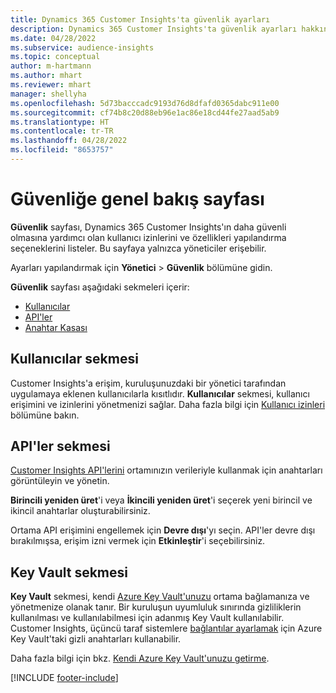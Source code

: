 ```yaml
---
title: Dynamics 365 Customer Insights'ta güvenlik ayarları
description: Dynamics 365 Customer Insights'ta güvenlik ayarları hakkında bilgi edinin.
ms.date: 04/28/2022
ms.subservice: audience-insights
ms.topic: conceptual
author: m-hartmann
ms.author: mhart
ms.reviewer: mhart
manager: shellyha
ms.openlocfilehash: 5d73bacccadc9193d76d8dfafd0365dabc911e00
ms.sourcegitcommit: cf74b8c20d88eb96e1ac86e18cd44fe27aad5ab9
ms.translationtype: HT
ms.contentlocale: tr-TR
ms.lasthandoff: 04/28/2022
ms.locfileid: "8653757"
---
```

# <a name="security-overview-page"></a>Güvenliğe genel bakış sayfası

**Güvenlik** sayfası, Dynamics 365 Customer Insights'ın daha güvenli olmasına yardımcı olan kullanıcı izinlerini ve özellikleri yapılandırma seçeneklerini listeler. Bu sayfaya yalnızca yöneticiler erişebilir. 

Ayarları yapılandırmak için **Yönetici** > **Güvenlik** bölümüne gidin.

**Güvenlik** sayfası aşağıdaki sekmeleri içerir:
- [Kullanıcılar](#users-tab)
- [API'ler](#apis-tab)
- [Anahtar Kasası](#key-vault-tab)

## <a name="users-tab"></a>Kullanıcılar sekmesi

Customer Insights'a erişim, kuruluşunuzdaki bir yönetici tarafından uygulamaya eklenen kullanıcılarla kısıtlıdır. **Kullanıcılar** sekmesi, kullanıcı erişimini ve izinlerini yönetmenizi sağlar. Daha fazla bilgi için [Kullanıcı izinleri](permissions.md) bölümüne bakın.

## <a name="apis-tab"></a>API'ler sekmesi

[Customer Insights API'lerini](apis.md) ortamınızın verileriyle kullanmak için anahtarları görüntüleyin ve yönetin.

**Birincili yeniden üret**'i veya **İkincili yeniden üret**'i seçerek yeni birincil ve ikincil anahtarlar oluşturabilirsiniz. 

Ortama API erişimini engellemek için **Devre dışı**'yı seçin. API'ler devre dışı bırakılmışsa, erişim izni vermek için **Etkinleştir**'i seçebilirsiniz.

## <a name="key-vault-tab"></a>Key Vault sekmesi

**Key Vault** sekmesi, kendi [Azure Key Vault'unuzu](/azure/key-vault/general/basic-concepts) ortama bağlamanıza ve yönetmenize olanak tanır.
Bir kuruluşun uyumluluk sınırında gizliliklerin kullanılması ve kullanılabilmesi için adanmış Key Vault kullanılabilir. Customer Insights, üçüncü taraf sistemlere [bağlantılar ayarlamak](connections.md) için Azure Key Vault'taki gizli anahtarları kullanabilir.

Daha fazla bilgi için bkz. [Kendi Azure Key Vault'unuzu getirme](use-azure-key-vault.md).


[!INCLUDE [footer-include](includes/footer-banner.md)]
